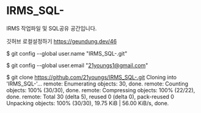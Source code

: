 # IRMS_SQL-
IRMS 작업파일 및 SQL공유 공간입니다.

깃허브 로컬설정하기
https://geundung.dev/46

$ git config --global user.name "IRMS_SQL-.git"

$ git config --global user.email "21youngs1@gmail.com"

$ git clone https://github.com/21youngs/IRMS_SQL-.git
Cloning into 'IRMS_SQL-'...
remote: Enumerating objects: 30, done.
remote: Counting objects: 100% (30/30), done.
remote: Compressing objects: 100% (22/22), done.
remote: Total 30 (delta 5), reused 0 (delta 0), pack-reused 0
Unpacking objects: 100% (30/30), 19.75 KiB | 56.00 KiB/s, done.

